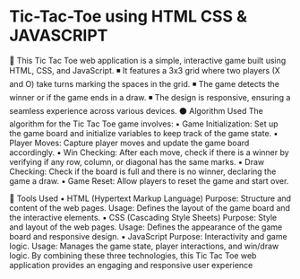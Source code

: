 # Tic-Tac-Toe using HTML CSS & JAVASCRIPT 

🎯 This Tic Tac Toe web application is a simple, interactive game built using HTML, CSS, and JavaScript.
 ◾ It features a 3x3 grid where two players (X and O) take turns marking the spaces in the grid. 
◾ The game detects the winner or if the game ends in a draw. 
◾ The design is responsive, ensuring a seamless experience across various devices.
⚫ Algorithm Used
The algorithm for the Tic Tac Toe game involves:
▪ Game Initialization: Set up the game board and initialize variables to keep track of the game state.
▪ Player Moves: Capture player moves and update the game board accordingly.
▪ Win Checking: After each move, check if there is a winner by verifying if any row, column, or diagonal has the same marks.
▪ Draw Checking: Check if the board is full and there is no winner, declaring the game a draw.
▪ Game Reset: Allow players to reset the game and start over.

🎯 Tools Used
▪ HTML (Hypertext Markup Language)
Purpose: Structure and content of the web pages.
Usage: Defines the layout of the game board and the interactive elements.
▪ CSS (Cascading Style Sheets)
Purpose: Style and layout of the web pages.
Usage: Defines the appearance of the game board and responsive design.
▪ JavaScript
Purpose: Interactivity and game logic.
Usage: Manages the game state, player interactions, and win/draw logic.
By combining these three technologies, this Tic Tac Toe web application provides an engaging and responsive user experience
